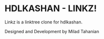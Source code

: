 # HDLKASHAN - LINKZ!

Linkz is a linktree clone for hdlkashan.

Designed and Development by Milad Tahanian